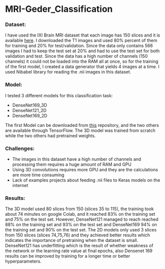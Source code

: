 # MRI-Geder_Classification

### Dataset:

I have used the IXI Brain MRI dataset that each image has 150 slices and it is available [here](https://brain-development.org/ixi-dataset/). I downloaded the T1 images and used 80% percent of them for training and 20% for test/validation. Since the data only contains 566 images I had to keep the test set at 20% and had to use the test set for both validation and test. Since the data has a high number of channels (150 channels) it could not be loaded into the RAM all at once, so for the training of the first model, I created a data generator that yields 4 images at a time. I used Nibabel library for reading the .nii images in this dataset. 

### Model:

I tested 3 different models for this classification task:

* DenseNet169_3D
* DenseNet121_2D
* DenseNet169_2D

The first Model can be downloaded from [this](https://github.com/GalDude33/DenseNetFCN-3D) repository, and the two others are available through TensorFlow. The 3D model was trained from scratch while the two others had pretrained weights.

### Challenges:

* The images in this dataset have a high number of channels and processing them requires a huge amount of RAM and GPU
* Using 3D convolutions requires more GPU and they are the calculations are more time consuming
* Lack of examples projects about feeding .nii files to Keras models on the internet

### Results:

The 3D model used 80 slices from 150 (slices 35 to 115), the training took about 74 minutes on google Colab, and it reached 83% on the training set and 75% on the test set. However, DenseNet121 managed to reach reached 88% on the training set and 93% on the test set and DenseNet169 94% on the training set and 90% on the test set. The 2D models only used 3 slices from 150 slices (slices 74,75,76) and they achieved better results which indicates the importance of pretraining when the dataset is small. DenseNet121 has underfitting which is the result of whether weakness of the network or the learning rate value at final epochs, also Densenet 169 results can be improved by training for a longer time or better hyperparameters.
